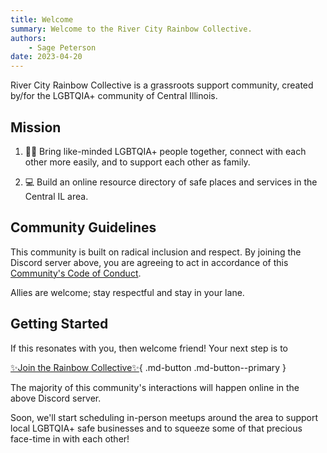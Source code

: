 ```yaml
---
title: Welcome
summary: Welcome to the River City Rainbow Collective.
authors:
    - Sage Peterson
date: 2023-04-20
---
```

River City Rainbow Collective is a grassroots support community, created by/for the LGBTQIA+ community of Central Illinois. 

## Mission
1. 🏳️‍🌈 Bring like-minded LGBTQIA+ people together, connect with each other more easily, and to support each other as family.

2. 💻 Build an online resource directory of safe places and services in the Central IL area.

## Community Guidelines
This community is built on radical inclusion and respect. By joining the Discord server above, you are agreeing to act in accordance of this [Community's Code of Conduct](https://docs.google.com/document/d/1awLJuynv3JQL1heQZD68vdH7pKrl07bxmRv9hWzwdOQ/edit?usp=sharing).

Allies are welcome; stay respectful and stay in your lane.

## Getting Started
If this resonates with you, then welcome friend! Your next step is to

[✨Join the Rainbow Collective✨](https://discord.gg/wUKaWazEn6#){ .md-button .md-button--primary }

The majority of this community's interactions will happen online in the above Discord server.

Soon, we'll start scheduling in-person meetups around the area to support local LGBTQIA+ safe businesses and to squeeze some of that precious face-time in with each other!
